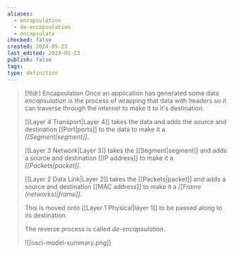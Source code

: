 ```yaml
---
aliases:
  - encapsulation
  - de-encapsulation
  - encapsulate
checked: false
created: 2024-05-23
last_edited: 2024-05-23
publish: false
tags: 
type: definition
---
```

>[!tldr] Encapsulation
>Once an application has generated some data *encapsulation* is the process of wrapping that data with headers so it can traverse through the internet to make it to it's destination. 
>
>[[Layer 4 Transport|Layer 4]] takes the data and adds the source and destination [[Port|ports]] to the data to make it a *[[Segment|segment]]*.
>
>[[Layer 3 Network|Layer 3]] takes the [[Segment|segment]] and adds a source and destination [[IP address]] to make it a *[[Packets|packet]]*.
>
>[[Layer 2 Data Link|Layer 2]] takes the [[Packets|packet]] and adds a source and destination [[MAC address]] to make it a *[[Frame (networks)|frame]]*.
>
>This is moved onto [[Layer 1 Physical|layer 1]] to be passed along to its destination.
>
>The reverse process is called *de-encapsulation*.
>
>![[osci-model-summary.png]]


